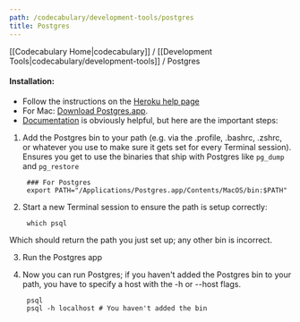 ```yaml
---
path: /codecabulary/development-tools/postgres
title: Postgres
---
```

[[Codecabulary Home|codecabulary]] / [[Development Tools|codecabulary/development-tools]] / Postgres

<!-- ---title: Postgres -->

#### Installation:
* Follow the instructions on the [Heroku help page](https://devcenter.heroku.com/articles/heroku-postgresql#local-setup)
* For Mac: [Download Postgres.app](http://postgresapp.com). 
* [Documentation](http://postgresapp.com/documentation) is obviously helpful, but here are the important steps:
1) Add the Postgres bin to your path (e.g. via the .profile, .bashrc, .zshrc, or whatever you use to make sure it gets set for every Terminal session). Ensures you get to use the binaries that ship with Postgres like ``pg_dump`` and ``pg_restore``
		
		### For Postgres
		export PATH="/Applications/Postgres.app/Contents/MacOS/bin:$PATH"
2) Start a new Terminal session to ensure the path is setup correctly:
		
		which psql
		
Which should return the path you just set up; any other bin is incorrect.

3) Run the Postgres app
4) Now you can run Postgres; if you haven't added the Postgres bin to your path, you have to specify a host with the -h or --host flags. 

		psql
		psql -h localhost # You haven't added the bin
